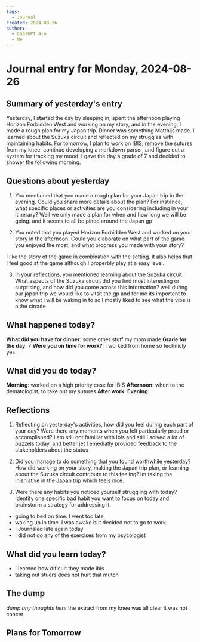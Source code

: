 ```yaml
---
tags:
  - Journal
created: 2024-08-26
author:
  - ChatGPT 4-o
  - Me
---
```

# Journal entry for Monday, 2024-08-26

## Summary of yesterday's entry

Yesterday, I started the day by sleeping in, spent the afternoon playing Horizon Forbidden West and working on my story, and in the evening, I made a rough plan for my Japan trip. Dinner was something Matthijs made. I learned about the Suzuka circuit and reflected on my struggles with maintaining habits. For tomorrow, I plan to work on IBIS, remove the sutures from my knee, continue developing a markdown parser, and figure out a system for tracking my mood. I gave the day a grade of 7 and decided to shower the following morning.

## Questions about yesterday

1. You mentioned that you made a rough plan for your Japan trip in the evening. Could you share more details about the plan? For instance, what specific places or activities are you considering including in your itinerary?
Well we only made a plan for when and how long we will be going. and it seems to all be pined around the Japan gp

2. You noted that you played Horizon Forbidden West and worked on your story in the afternoon. Could you elaborate on what part of the game you enjoyed the most, and what progress you made with your story?

I like the story of the game in combination with the setting. it also helps that I feel good at the game although I properbly play at a easy level. 

3. In your reflections, you mentioned learning about the Suzuka circuit. What aspects of the Suzuka circuit did you find most interesting or surprising, and how did you come across this information?
well during our japan trip we would like to vitsit the gp and for me its importent to know what i will be waking in to so I mostly liked to see what the vibe is a the circute
## What happened today?

**What did you have for dinner**: some other stuff my mom made
**Grade for the day**: 7
**Were you on time for work?**: I worked from home so technicly yes 

## What did you do today?

**Morning**: worked on a high priority case for IBIS
**Afternoon**: when to the dematologist, to take out my sutures 
**After work**: 
**Evening**: 

## Reflections

1. Reflecting on yesterday's activities, how did you feel during each part of your day? Were there any moments when you felt particularly proud or accomplished? 
I am still not familiar with Ibis and still I solved a lot of puzzels today.
and better jet I emediatly provided feedback to the stakeholders about the status

2. Did you manage to do something that you found worthwhile yesterday? How did working on your story, making the Japan trip plan, or learning about the Suzuka circuit contribute to this feeling?
Im taking the inishiative in the Japan trip which feels nice.

3. Were there any habits you noticed yourself struggling with today? Identify one specific bad habit you want to focus on today and brainstorm a strategy for addressing it.
- going to bed on time. I went too late
- waking up in time. I was awake but decided not to go to work
- I Journaled late again today
- I did not do any of the exercises from my psycologist

## What did you learn today?

- I learned how dificult they made ibis
- taking out stuers does not hurt that mutch
## The dump
*dump any thoughts here*
the extract from my knee was all clear it was not cancer
## Plans for Tomorrow
